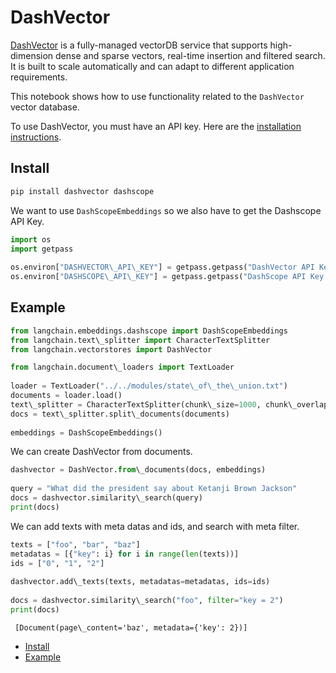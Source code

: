 # DashVector

[DashVector](https://help.aliyun.com/document_detail/2510225.html) is a fully-managed vectorDB service that supports high-dimension dense and sparse vectors, real-time insertion and filtered search. It is built to scale automatically and can adapt to different application requirements.

This notebook shows how to use functionality related to the `DashVector` vector database.

To use DashVector, you must have an API key.
Here are the [installation instructions](https://help.aliyun.com/document_detail/2510223.html).

## Install[​](#install "Direct link to Install")

```bash
pip install dashvector dashscope  

```

We want to use `DashScopeEmbeddings` so we also have to get the Dashscope API Key.

```python
import os  
import getpass  
  
os.environ["DASHVECTOR\_API\_KEY"] = getpass.getpass("DashVector API Key:")  
os.environ["DASHSCOPE\_API\_KEY"] = getpass.getpass("DashScope API Key:")  

```

## Example[​](#example "Direct link to Example")

```python
from langchain.embeddings.dashscope import DashScopeEmbeddings  
from langchain.text\_splitter import CharacterTextSplitter  
from langchain.vectorstores import DashVector  

```

```python
from langchain.document\_loaders import TextLoader  
  
loader = TextLoader("../../modules/state\_of\_the\_union.txt")  
documents = loader.load()  
text\_splitter = CharacterTextSplitter(chunk\_size=1000, chunk\_overlap=0)  
docs = text\_splitter.split\_documents(documents)  
  
embeddings = DashScopeEmbeddings()  

```

We can create DashVector from documents.

```python
dashvector = DashVector.from\_documents(docs, embeddings)  
  
query = "What did the president say about Ketanji Brown Jackson"  
docs = dashvector.similarity\_search(query)  
print(docs)  

```

We can add texts with meta datas and ids, and search with meta filter.

```python
texts = ["foo", "bar", "baz"]  
metadatas = [{"key": i} for i in range(len(texts))]  
ids = ["0", "1", "2"]  
  
dashvector.add\_texts(texts, metadatas=metadatas, ids=ids)  
  
docs = dashvector.similarity\_search("foo", filter="key = 2")  
print(docs)  

```

```text
 [Document(page\_content='baz', metadata={'key': 2})]  

```

- [Install](#install)
- [Example](#example)
